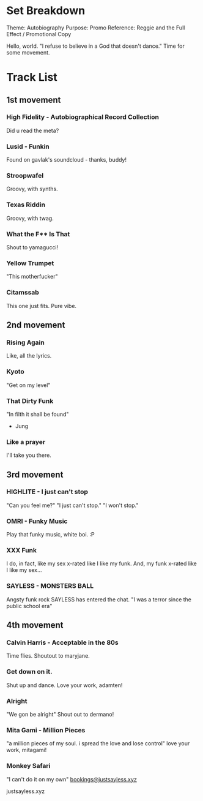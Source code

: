 # Set Breakdown
Theme: Autobiography
Purpose: Promo
Reference: Reggie and the Full Effect / Promotional Copy

Hello, world.
"I refuse to believe in a God that doesn't dance."
Time for some movement.

# Track List

## 1st movement

### High Fidelity - Autobiographical Record Collection
Did u read the meta?

### Lusid - Funkin
Found on gavlak's soundcloud - thanks, buddy!

### Stroopwafel
Groovy, with synths.

### Texas Riddin
Groovy, with twag.

### What the F** Is That
Shout to yamagucci!

### Yellow Trumpet
"This motherfucker"

### Citamssab
This one just fits. Pure vibe.

## 2nd movement

### Rising Again
Like, all the lyrics.

### Kyoto
"Get on my level"

### That Dirty Funk
"In filth it shall be found"
- Jung

### Like a prayer
I'll take you there.

## 3rd movement 

### HIGHLITE - I just can't stop
"Can you feel me?"
"I just can't stop."
"I won't stop."

### OMRI - Funky Music
Play that funky music, white boi. :P

### XXX Funk
I do, in fact, like my sex x-rated like I like my funk.
And, my funk x-rated like I like my sex...

### SAYLESS - MONSTERS BALL
Angsty funk rock SAYLESS has entered the chat.
"I was a terror since the public school era"

## 4th movement

### Calvin Harris - Acceptable in the 80s
Time flies.
Shoutout to maryjane.

### Get down on it.
Shut up and dance.
Love your work, adamten!

### Alright
"We gon be alright"
Shout out to dermano!

### Mita Gami - Million Pieces
"a million pieces of my soul. i spread the love and lose control" 
love your work, mitagami!

### Monkey Safari
"I can't do it on my own"
bookings@justsayless.xyz

justsayless.xyz
